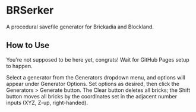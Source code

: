 # BRSerker
A procedural savefile generator for Brickadia and Blockland.

## How to Use
You're not supposed to be here yet, congrats! Wait for GitHub Pages setup to happen.
 
Select a generator from the Generators dropdown menu, and options will appear under Generator Options. Set options as desired, then click the Generators > Generate button. The Clear button deletes all bricks; the Shift button moves all bricks by the coordinates set in the adjacent number inputs (XYZ, Z-up, right-handed).